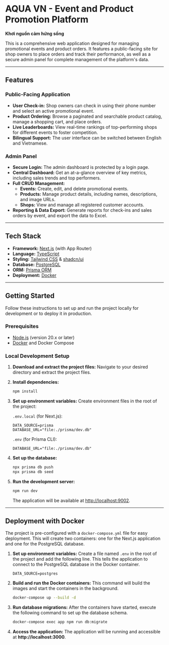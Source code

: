 # AQUA VN - Event and Product Promotion Platform

**Khơi nguồn cảm hứng sống**

This is a comprehensive web application designed for managing promotional events and product orders. It features a public-facing site for shop owners to place orders and track their performance, as well as a secure admin panel for complete management of the platform's data.

---

## Features

### Public-Facing Application

*   **User Check-in:** Shop owners can check in using their phone number and select an active promotional event.
*   **Product Ordering:** Browse a paginated and searchable product catalog, manage a shopping cart, and place orders.
*   **Live Leaderboards:** View real-time rankings of top-performing shops for different events to foster competition.
*   **Bilingual Support:** The user interface can be switched between English and Vietnamese.

### Admin Panel

*   **Secure Login:** The admin dashboard is protected by a login page.
*   **Central Dashboard:** Get an at-a-glance overview of key metrics, including sales trends and top performers.
*   **Full CRUD Management:**
    *   **Events:** Create, edit, and delete promotional events.
    *   **Products:** Manage product details, including names, descriptions, and image URLs.
    *   **Shops:** View and manage all registered customer accounts.
*   **Reporting & Data Export:** Generate reports for check-ins and sales orders by event, and export the data to Excel.

---

## Tech Stack

*   **Framework:** [Next.js](https://nextjs.org/) (with App Router)
*   **Language:** [TypeScript](https://www.typescriptlang.org/)
*   **Styling:** [Tailwind CSS](https://tailwindcss.com/) & [shadcn/ui](https://ui.shadcn.com/)
*   **Database:** [PostgreSQL](https://www.postgresql.org/)
*   **ORM:** [Prisma ORM](https://www.prisma.io/)
*   **Deployment:** [Docker](https://www.docker.com/)

---

## Getting Started

Follow these instructions to set up and run the project locally for development or to deploy it in production.

### Prerequisites

*   [Node.js](https://nodejs.org/en) (version 20.x or later)
*   [Docker](https://www.docker.com/products/docker-desktop/) and Docker Compose

### Local Development Setup

1.  **Download and extract the project files:**
    Navigate to your desired directory and extract the project files.

2.  **Install dependencies:**
    ```bash
    npm install
    ```

3.  **Set up environment variables:**
    Create environment files in the root of the project:
    
    `.env.local` (for Next.js):
    ```
    DATA_SOURCE=prisma
    DATABASE_URL="file:./prisma/dev.db"
    ```
    
    `.env` (for Prisma CLI):
    ```
    DATABASE_URL="file:./prisma/dev.db"
    ```

4.  **Set up the database:**
    ```bash
    npx prisma db push
    npx prisma db seed
    ```

5.  **Run the development server:**
    ```bash
    npm run dev
    ```
    The application will be available at [http://localhost:9002](http://localhost:9002).

---

## Deployment with Docker

The project is pre-configured with a `docker-compose.yml` file for easy deployment. This will create two containers: one for the Next.js application and one for the PostgreSQL database.

1.  **Set up environment variables:**
    Create a file named `.env` in the root of the project and add the following line. This tells the application to connect to the PostgreSQL database in the Docker container.
    ```
    DATA_SOURCE=postgres
    ```

2.  **Build and run the Docker containers:**
    This command will build the images and start the containers in the background.
    ```bash
    docker-compose up --build -d
    ```

3.  **Run database migrations:**
    After the containers have started, execute the following command to set up the database schema.
    ```bash
    docker-compose exec app npm run db:migrate
    ```

4.  **Access the application:**
    The application will be running and accessible at **http://localhost:3000**.
